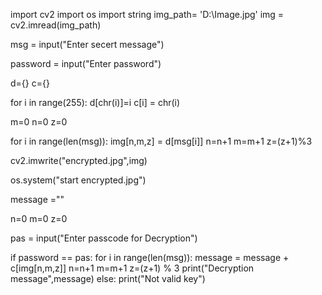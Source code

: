 import cv2
import os
import string
img_path= 'D:\Image.jpg'
img = cv2.imread(img_path)

msg = input("Enter secert message")

password = input("Enter password")

d={}
c={}

for i in range(255):
    d[chr(i)]=i
    c[i] = chr(i)

m=0
n=0
z=0

for i in range(len(msg)):
    img[n,m,z] = d[msg[i]]
    n=n+1
    m=m+1
    z=(z+1)%3

cv2.imwrite("encrypted.jpg",img)

os.system("start encrypted.jpg")


message =""

n=0
m=0
z=0

pas = input("Enter passcode for Decryption")

if password == pas:
    for i in range(len(msg)):
        message = message + c[img[n,m,z]]
        n=n+1
        m=m+1
        z=(z+1) % 3
    print("Decryption message",message)
else:
    print("Not valid key")
